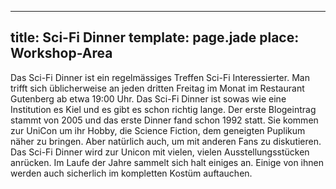 ---
title: Sci-Fi Dinner
template: page.jade
place: Workshop-Area
----

Das Sci-Fi Dinner ist ein regelmässiges Treffen Sci-Fi Interessierter. Man trifft sich üblicherweise an jeden dritten Freitag im Monat im Restaurant Gutenberg ab etwa 19:00 Uhr. Das Sci-Fi Dinner ist sowas wie eine Institution es Kiel und es gibt es schon richtig lange. Der erste Blogeintrag stammt von 2005 und das erste Dinner fand schon 1992 statt. Sie kommen zur UniCon um ihr Hobby, die Science Fiction, dem geneigten Puplikum näher zu bringen. Aber natürlich auch, um mit anderen Fans zu diskutieren. Das Sci-Fi Dinner wird zur Unicon mit vielen, vielen Ausstellungsstücken anrücken. Im Laufe der Jahre sammelt sich halt einiges an. Einige von ihnen werden auch sicherlich im kompletten Kostüm auftauchen. 
